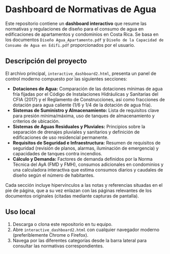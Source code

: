 # Dashboard de Normativas de Agua

Este repositorio contiene un **dashboard interactivo** que resume las normativas y
regulaciones de diseño para el consumo de agua en edificaciones de
apartamentos y condominios en Costa Rica. Se basa en los documentos
``Diseño Agua_Apartamento.pdf`` y ``Diseño de la Capacidad de Consumo de Agua en
Edifi.pdf`` proporcionados por el usuario.

## Descripción del proyecto

El archivo principal, `interactive_dashboard2.html`, presenta un panel de control
moderno compuesto por las siguientes secciones:

- **Dotaciones de Agua:** Comparación de las dotaciones mínimas de agua fría
  fijadas por el Código de Instalaciones Hidráulicas y Sanitarias del CFIA (2017)
  y el Reglamento de Construcciones, así como fracciones de dotación para agua
  caliente (1/6 y 1/4 de la dotación de agua fría).
- **Sistemas de Suministro y Almacenamiento:** Lista de requisitos clave para
  presión mínima/máxima, uso de tanques de almacenamiento y criterios de
  ubicación.
- **Sistemas de Aguas Residuales y Pluviales:** Principios sobre la separación de
  drenajes pluviales y sanitarios y definición de edificaciones de uso
  residencial permanente.
- **Requisitos de Seguridad e Infraestructura:** Resumen de requisitos de
  seguridad (revisión de planos, alarmas, iluminación de emergencia) y
  capacidades de tanques contra incendios.
- **Cálculo y Demanda:** Factores de demanda definidos por la Norma Técnica del
  AyA (FMD y FMH), consumos adicionales en condominios y una calculadora
  interactiva que estima consumos diarios y caudales de diseño según el número
  de habitantes.

Cada sección incluye hipervínculos a las notas y referencias situadas en el
pie de página, que a su vez enlazan con las páginas relevantes de los
documentos originales (citadas mediante capturas de pantalla).

## Uso local

1. Descarga o clona este repositorio en tu equipo.
2. Abre `interactive_dashboard2.html` con cualquier navegador moderno
   (preferiblemente Chrome o Firefox).
3. Navega por las diferentes categorías desde la barra lateral para consultar
   las normativas correspondientes.
